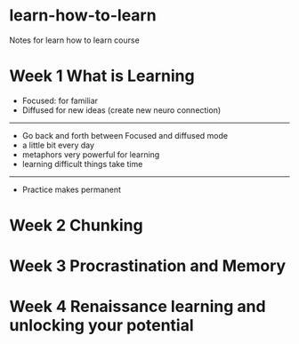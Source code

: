 # learn-how-to-learn
Notes for learn how to learn course

# Week 1 What is Learning
* Focused: for familiar
* Diffused for new ideas (create new neuro connection)

<hr>


* Go back and forth between Focused and diffused mode
* a little bit every day
* metaphors very powerful for learning
* learning difficult things take time

<hr>

* Practice makes permanent

# Week 2 Chunking

# Week 3 Procrastination and Memory

# Week 4 Renaissance learning and unlocking your potential
